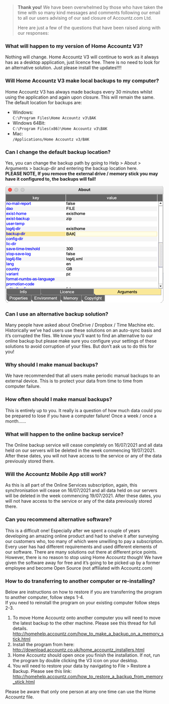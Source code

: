 
> **Thank you!** We have been overwhelmed by those who have taken the time with so many kind messages and comments following our email to all our users advising of our sad closure of Accountz.com Ltd.
>
> Here are just a few of the questions that have been raised along with our responses:

### What will happen to my version of Home Accountz V3?

Nothing will change. Home Accountz V3 will continue to work as it always has as a desktop application, just licence free. There is no need to look for an alternative solution. Just please install the updates!!!!

### Will Home Accountz V3 make local backups to my computer?

Home Accountz V3 has always made backups every 30 minutes whilst using the application and again upon closure. This will remain the same. The default location for backups are: 

- Windows:   
  `C:\Program Files\Home Accountz v3\BAK`
- Windows 64Bit:   
  `C:\Program Files(x86)\Home Accountz v3\BAK`
- Mac:  
  `/Applications/Home Accountz v3/BAK`

### Can I change the default backup location?

Yes, you can change the backup path by going to Help > About > Arguments > backup-dir and entering the backup location here.  
**PLEASE NOTE, If you remove the external drive / memory stick you may have it configured to, the backups will fail!**

![About > backup-dir](about-backup.png)


### Can I use an alternative backup solution?

Many people have asked about OneDrive / Dropbox / Time Machine etc. Historically we’ve had users use these solutions on an auto-sync basis and it’s corrupted the files. We know you’ll want to find an alternative to our online backup but please make sure you configure your settings of these solutions to avoid corruption of your files.  But don’t ask us to do this for you!

### Why should I make manual backups?

We have recommended that all users make periodic manual backups to an external device. This is to protect your data from time to time from computer failure.

### How often should I make manual backups?

This is entirely up to you. It really is a question of how much data could you be prepared to lose if you have a computer failure! Once a week / once a month……

### What will happen to the online backup service?

The Online backup service will cease completely on 16/07/2021 and all data held on our servers will be deleted in the week commencing 19/07/2021. After these dates, you will not have access to the service or any of the data previously stored there.

### Will the Accountz Mobile App still work?

As this is all part of the Online Services subscription, again, this synchronisation will cease on 16/07/2021 and all data held on our servers will be deleted in the week commencing 19/07/2021. After these dates, you will not have access to the service or any of the data previously stored there.

### Can you recommend alternative software?

This is a difficult one! Especially after we spent a couple of years developing an amazing online product and had to shelve it after surveying our customers who, too many of which were unwilling to pay a subscription. Every user has had different requirements and used different elements of our software. There are many solutions out there at different price points. However, there is no reason to stop using Home Accountz though! We have given the software away for free and it’s going to be picked up by a former employee and become Open Source (not affiliated with Accountz.com)


### How to do transferring to another computer or re-installing?

Below are instructions on how to restore if you are transferring the program to another computer, follow steps 1-4.   
If you need to reinstall the program on your existing computer follow steps 2-3.

1. To move Home Accountz onto another computer you will need to move the latest backup to the other machine. Please see this thread for full details.   
   <http://homehelp.accountz.com/how_to_make_a_backup_on_a_memory_stick.html>
2. Install the program from here:    
   <http://download.accountz.co.uk/home_accountz_installers.html>
3. Home Accountz should open once you finish the installation. If not, run the program by double clicking the V3 icon on your desktop. 
4. You will need to restore your data by navigating to File > Restore a Backup. Please see this link:   
   <http://homehelp.accountz.com/how_to_restore_a_backup_from_memory_stick.html>


Please be aware that only one person at any one time can use the Home Accountz file.






